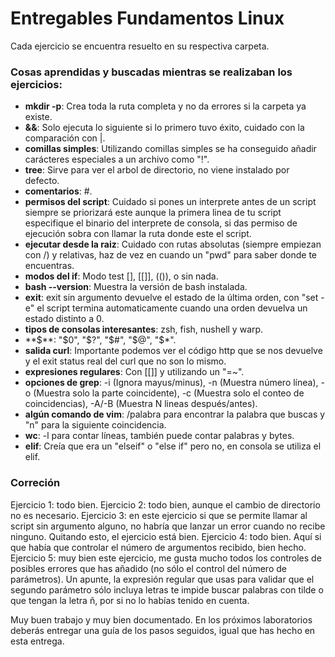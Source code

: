 # Entregables Fundamentos Linux

Cada ejercicio se encuentra resuelto en su respectiva carpeta.

### Cosas aprendidas y buscadas mientras se realizaban los ejercicios:

- **mkdir -p**: Crea toda la ruta completa y no da errores si la carpeta ya existe.
- **&&**: Solo ejecuta lo siguiente si lo primero tuvo éxito, cuidado con la comparación con |.
- **comillas simples**: Utilizando comillas simples se ha conseguido añadir carácteres especiales a un archivo como "!".
- **tree**: Sirve para ver el arbol de directorio, no viene instalado por defecto.
- **comentarios**: #.
- **permisos del script**: Cuidado si pones un interprete antes de un script siempre se priorizará este aunque la primera linea de tu script especifique el binario del interprete de consola, si das permiso de ejecución sobra con llamar la ruta donde este el script.
- **ejecutar desde la raiz**: Cuidado con rutas absolutas (siempre empiezan con /) y relativas, haz de vez en cuando un "pwd" para saber donde te encuentras.
- **modos del if**: Modo test [], [[]], (()), o sin nada.
- **bash --version**: Muestra la versión de bash instalada.
- **exit**: exit sin argumento devuelve el estado de la última orden, con "set -e" el script termina automaticamente cuando una orden devuelva un estado distinto a 0.
- **tipos de consolas interesantes**: zsh, fish, nushell y warp.
- **$**: "$0", "$?", "$#", "$@", "$*".
- **salida curl**: Importante podemos ver el código http que se nos devuelve y el exit status real del curl que no son lo mismo.
- **expresiones regulares**: Con [[]] y utilizando un "=~".
- **opciones de grep**: -i (Ignora mayus/minus), -n (Muestra número línea), -o (Muestra solo la parte coincidente), -c (Muestra solo el conteo de coincidencias), -A/-B (Muestra N lineas después/antes).
- **algún comando de vim**: /palabra para encontrar la palabra que buscas y "n" para la siguiente coincidencia.
- **wc**: -l para contar líneas, también puede contar palabras y bytes.
- **elif**: Creía que era un "elseif" o "else if" pero no, en consola se utiliza el elif.

### Correción

Ejercicio 1: todo bien.
Ejercicio 2: todo bien, aunque el cambio de directorio no es necesario.
Ejercicio 3: en este ejercicio si que se permite llamar al script sin argumento alguno, no habría que lanzar un error cuando no recibe ninguno. Quitando esto, el ejercicio está bien.
Ejercicio 4: todo bien. Aquí si que había que controlar el número de argumentos recibido, bien hecho.
Ejercicio 5: muy bien este ejercicio, me gusta mucho todos los controles de posibles errores que has añadido (no sólo el control del número de parámetros). Un apunte, la expresión regular que usas para validar que el segundo parámetro sólo incluya letras te impide buscar palabras con tilde o que tengan la letra ñ, por si no lo habías tenido en cuenta.

Muy buen trabajo y muy bien documentado. En los próximos laboratorios deberás entregar una guía de los pasos seguidos, igual que has hecho en esta entrega.